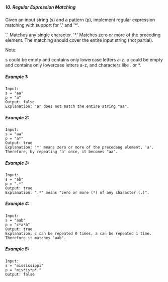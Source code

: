 ##### 10. Regular Expression Matching

Given an input string (s) and a pattern (p), implement regular expression matching with support for '.' and '*'.

'.' Matches any single character.
'*' Matches zero or more of the preceding element.
The matching should cover the entire input string (not partial).

Note:

s could be empty and contains only lowercase letters a-z.
p could be empty and contains only lowercase letters a-z, and characters like . or *.
##### Example 1:
```
Input:
s = "aa"
p = "a"
Output: false
Explanation: "a" does not match the entire string "aa".
```
##### Example 2:
```
Input:
s = "aa"
p = "a*"
Output: true
Explanation: '*' means zero or more of the precedeng element, 'a'. Therefore, by repeating 'a' once, it becomes "aa".
```
##### Example 3:
```
Input:
s = "ab"
p = ".*"
Output: true
Explanation: ".*" means "zero or more (*) of any character (.)".
```
##### Example 4:
```
Input:
s = "aab"
p = "c*a*b"
Output: true
Explanation: c can be repeated 0 times, a can be repeated 1 time. Therefore it matches "aab".
```
##### Example 5:
```
Input:
s = "mississippi"
p = "mis*is*p*."
Output: false
```
